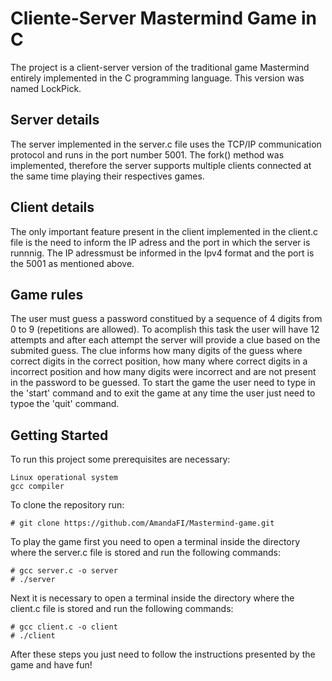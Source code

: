 # Cliente-Server Mastermind Game in C

The project is a client-server version of the traditional game Mastermind entirely implemented in the C programming language. This version was named LockPick.

## Server details

The server implemented in the server.c file uses the TCP/IP communication protocol and runs in the port number 5001. The fork() method was implemented, therefore the server supports multiple clients connected at the same time playing their respectives games.

## Client details

The only important feature present in the client implemented in the client.c file is the need to inform the IP adress and the port in which the server is runnnig. The IP adressmust be informed in the Ipv4 format and the port is the 5001 as mentioned above.

## Game rules

The user must guess a password constitued by a sequence of 4 digits from 0 to 9 (repetitions are allowed). To acomplish this task the user will have 12 attempts and after each attempt the server will provide a clue based on the submited guess. The clue informs how many digits of the guess where correct digits in the correct position, how many where correct digits in a incorrect position and how many digits were incorrect and are not present in the password to be guessed. To start the game the user need to type in the 'start' command and to exit the game at any time the user just need to typoe the 'quit' command.

## Getting Started

To run this project some prerequisites are necessary:

```
Linux operational system
gcc compiler
```
To clone the repository run:
```
# git clone https://github.com/AmandaFI/Mastermind-game.git
```

To play the game first you need to open a terminal inside the directory where the server.c file is stored and run the following commands:

```
# gcc server.c -o server
# ./server
```
Next it is necessary to open a terminal inside the directory where the client.c file is stored and run the following commands:

```
# gcc client.c -o client
# ./client
```
After these steps you just need to follow the instructions presented by the game and have fun!
